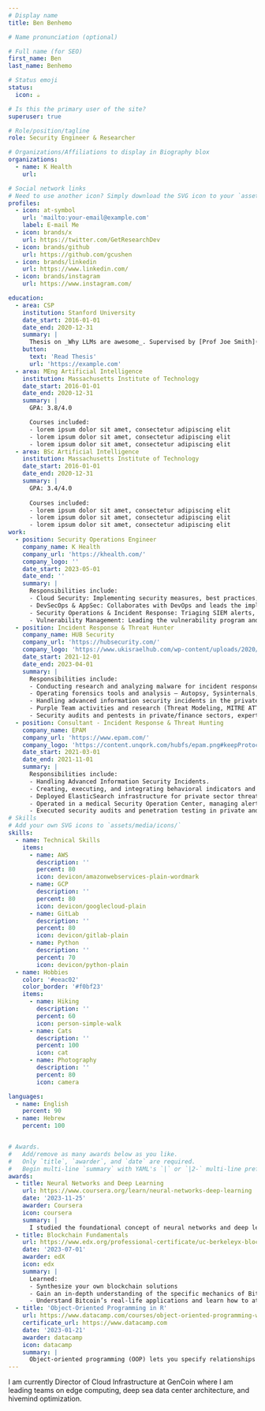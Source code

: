 ```yaml
---
# Display name
title: Ben Benhemo

# Name pronunciation (optional)

# Full name (for SEO)
first_name: Ben
last_name: Benhemo

# Status emoji
status:
  icon: ☕️

# Is this the primary user of the site?
superuser: true

# Role/position/tagline
role: Security Engineer & Researcher

# Organizations/Affiliations to display in Biography blox
organizations:
  - name: K Health
    url: 

# Social network links
# Need to use another icon? Simply download the SVG icon to your `assets/media/icons/` folder.
profiles:
  - icon: at-symbol
    url: 'mailto:your-email@example.com'
    label: E-mail Me
  - icon: brands/x
    url: https://twitter.com/GetResearchDev
  - icon: brands/github
    url: https://github.com/gcushen
  - icon: brands/linkedin
    url: https://www.linkedin.com/
  - icon: brands/instagram
    url: https://www.instagram.com/

education:
  - area: CSP
    institution: Stanford University
    date_start: 2016-01-01
    date_end: 2020-12-31
    summary: |
      Thesis on _Why LLMs are awesome_. Supervised by [Prof Joe Smith](https://example.com). Presented papers at 5 IEEE conferences with the contributions being published in 2 Springer journals.
    button:
      text: 'Read Thesis'
      url: 'https://example.com'
  - area: MEng Artificial Intelligence
    institution: Massachusetts Institute of Technology
    date_start: 2016-01-01
    date_end: 2020-12-31
    summary: |
      GPA: 3.8/4.0

      Courses included:
      - lorem ipsum dolor sit amet, consectetur adipiscing elit
      - lorem ipsum dolor sit amet, consectetur adipiscing elit
      - lorem ipsum dolor sit amet, consectetur adipiscing elit
  - area: BSc Artificial Intelligence
    institution: Massachusetts Institute of Technology
    date_start: 2016-01-01
    date_end: 2020-12-31
    summary: |
      GPA: 3.4/4.0
      
      Courses included:
      - lorem ipsum dolor sit amet, consectetur adipiscing elit
      - lorem ipsum dolor sit amet, consectetur adipiscing elit
      - lorem ipsum dolor sit amet, consectetur adipiscing elit
work:
  - position: Security Operations Engineer 
    company_name: K Health 
    company_url: 'https://khealth.com/'
    company_logo: ''
    date_start: 2023-05-01
    date_end: ''
    summary: |
      Responsibilities include:
      - Cloud Security: Implementing security measures, best practices, and detection capabilities in cloud environments, primarily AWS and GCP.
      - DevSecOps & AppSec: Collaborates with DevOps and leads the implementation of security scanning tools throughout the Software Development Life Cycle (SDLC). Responsible for leading the AppSec efforts, collaborating with developers to create more secure code, and remediating security flaws such as OWASP TOP 10, Secret Scanning, and more.
      - Security Operations & Incident Response: Triaging SIEM alerts, managing end-to-end security incident response operations, from initial detection to resolution and post-incident analysis. Developing custom detection rules to maximize detection capabilities and enhance visibility.
      - Vulnerability Management: Leading the vulnerability program and remediation process using various platforms and a ticketing service. These include Cloud Security Posture Management (CSPM), BugBounty program, AppSec findings, and open source tools.
  - position: Incident Response & Threat Hunter
    company_name: HUB Security 
    company_url: 'https://hubsecurity.com/'
    company_logo: 'https://www.ukisraelhub.com/wp-content/uploads/2020/05/logo19.jpg'
    date_start: 2021-12-01
    date_end: 2023-04-01
    summary: |
      Responsibilities include:
      - Conducting research and analyzing malware for incident response and intelligence (Static, Dynamic, and Reverse Engineering).
      - Operating forensics tools and analysis – Autopsy, Sysinternals, FTK, Volatility, Velociraptor.
      - Handling advanced information security incidents in the private sector through all phases (Preparation, Detection and Analysis, Containment Eradication and Recovery, Post-Incident Activity)
      - Purple Team activities and research (Threat Modeling, MITRE ATTACK, mimic APT TTPs).
      - Security audits and pentests in private/finance sectors, expertise in security systems (Firewalls, EDR, Anti-Virus, IDS/IPS).
  - position: Consultant - Incident Response & Threat Hunting
    company_name: EPAM
    company_url: 'https://www.epam.com/'
    company_logo: 'https://content.unqork.com/hubfs/epam.png#keepProtocol'
    date_start: 2021-03-01
    date_end: 2021-11-01
    summary: |
      Responsibilities include:
      - Handling Advanced Information Security Incidents.
      - Creating, executing, and integrating behavioral indicators and process-based defense rules for security systems (Such as Splunk, Cortex XDR, ELK, SentinelOne, and more).
      - Deployed ElasticSearch infrastructure for private sector threat hunting.
      - Operated in a medical Security Operation Center, managing alerts via IBM Qradar SIEM.
      - Executed security audits and penetration testing in private and financial sectors, experienced with Firewalls, EDR, Anti-Virus, IDS, IPS, etc.
# Skills
# Add your own SVG icons to `assets/media/icons/`
skills:
  - name: Technical Skills
    items:
      - name: AWS
        description: ''
        percent: 80
        icon: devicon/amazonwebservices-plain-wordmark
      - name: GCP
        description: ''
        percent: 80
        icon: devicon/googlecloud-plain
      - name: GitLab
        description: ''
        percent: 80
        icon: devicon/gitlab-plain
      - name: Python
        description: ''
        percent: 70
        icon: devicon/python-plain
  - name: Hobbies
    color: '#eeac02'
    color_border: '#f0bf23'
    items:
      - name: Hiking
        description: ''
        percent: 60
        icon: person-simple-walk
      - name: Cats
        description: ''
        percent: 100
        icon: cat
      - name: Photography
        description: ''
        percent: 80
        icon: camera

languages:
  - name: English
    percent: 90
  - name: Hebrew
    percent: 100


# Awards.
#   Add/remove as many awards below as you like.
#   Only `title`, `awarder`, and `date` are required.
#   Begin multi-line `summary` with YAML's `|` or `|2-` multi-line prefix and indent 2 spaces below.
awards:
  - title: Neural Networks and Deep Learning
    url: https://www.coursera.org/learn/neural-networks-deep-learning
    date: '2023-11-25'
    awarder: Coursera
    icon: coursera
    summary: |
      I studied the foundational concept of neural networks and deep learning. By the end, I was familiar with the significant technological trends driving the rise of deep learning; build, train, and apply fully connected deep neural networks; implement efficient (vectorized) neural networks; identify key parameters in a neural network’s architecture; and apply deep learning to your own applications.
  - title: Blockchain Fundamentals
    url: https://www.edx.org/professional-certificate/uc-berkeleyx-blockchain-fundamentals
    date: '2023-07-01'
    awarder: edX
    icon: edx
    summary: |
      Learned:
      - Synthesize your own blockchain solutions
      - Gain an in-depth understanding of the specific mechanics of Bitcoin
      - Understand Bitcoin’s real-life applications and learn how to attack and destroy Bitcoin, Ethereum, smart contracts and Dapps, and alternatives to Bitcoin’s Proof-of-Work consensus algorithm
  - title: 'Object-Oriented Programming in R'
    url: https://www.datacamp.com/courses/object-oriented-programming-with-s3-and-r6-in-r
    certificate_url: https://www.datacamp.com
    date: '2023-01-21'
    awarder: datacamp
    icon: datacamp
    summary: |
      Object-oriented programming (OOP) lets you specify relationships between functions and the objects that they can act on, helping you manage complexity in your code. This is an intermediate level course, providing an introduction to OOP, using the S3 and R6 systems. S3 is a great day-to-day R programming tool that simplifies some of the functions that you write. R6 is especially useful for industry-specific analyses, working with web APIs, and building GUIs.
---
```


I am currently Director of Cloud Infrastructure at GenCoin where I am leading teams on edge computing, deep sea data center architecture, and hivemind optimization.